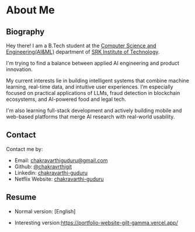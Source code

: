 # About Me

## Biography

Hey there! I am a B.Tech student at the [Computer Science and Engineering(AI&ML)](https://www.eecs.psu.edu/) department of [SRK Institute of Technology](https://srkit.in/).

I'm trying to find a balance between applied AI engineering and product innovation.

My current interests lie in building intelligent systems that combine machine learning, real-time data, and intuitive user experiences. I’m especially focused on practical applications of LLMs, fraud detection in blockchain ecosystems, and AI-powered food and legal tech.

I'm also learning full-stack development and actively building mobile and web-based platforms that merge AI research with real-world usability.


## Contact

Contact me by:

- Email: [chakravarthiguduru@gmail.com](mailto:chakravarthiguduru@gmail.com)
- Github: [@chakravrthigit](https://github.com/chakravarthigit)
- Linkedin: [chakravarthi-guduru](https://www.linkedin.com/in/chakravarthi-guduru-904802255/)
- Netflix  Website: [chakravarthi-guduru](https://portfolio-website-gilt-gamma.vercel.app/)


## Resume

- Normal version: [English]


- Interesting version:https://portfolio-website-gilt-gamma.vercel.app/
